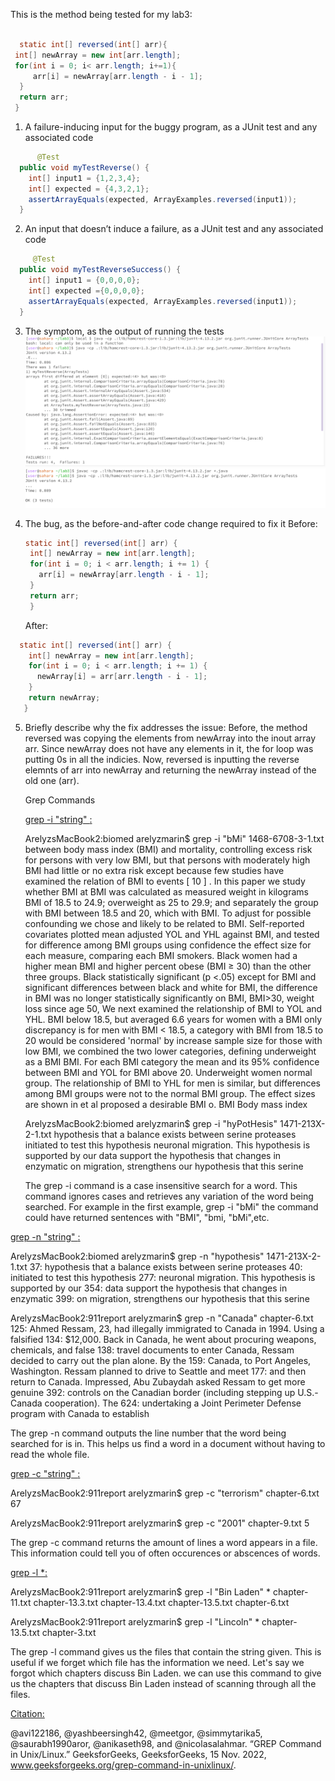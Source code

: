 This is the method being tested for my lab3:
```java

  static int[] reversed(int[] arr){
 int[] newArray = new int[arr.length];
 for(int i = 0; i< arr.length; i+=1){
     arr[i] = newArray[arr.length - i - 1];
  }
  return arr;
 }
```

 

1. A failure-inducing input for the buggy program, as a JUnit test and any associated code
```java
      @Test
  public void myTestReverse() {
    int[] input1 = {1,2,3,4};
    int[] expected = {4,3,2,1};
    assertArrayEquals(expected, ArrayExamples.reversed(input1));
  }
```
   
2. An input that doesn’t induce a failure, as a JUnit test and any associated code
```java
     @Test
  public void myTestReverseSuccess() {
    int[] input1 = {0,0,0,0};
    int[] expected ={0,0,0,0};
    assertArrayEquals(expected, ArrayExamples.reversed(input1));
  }
```

   
3. The symptom, as the output of running the tests
   ![Image](testFailed.png)
   ![Image](testSuccess.png)
   
4. The bug, as the before-and-after code change required to fix it
   Before:
   ```java
   static int[] reversed(int[] arr) {
    int[] newArray = new int[arr.length];
    for(int i = 0; i < arr.length; i += 1) {
      arr[i] = newArray[arr.length - i - 1];
    }
    return arr;
    }
   ```
   After:
   
```java
  static int[] reversed(int[] arr) {
    int[] newArray = new int[arr.length];
    for(int i = 0; i < arr.length; i += 1) {
      newArray[i] = arr[arr.length - i - 1];
    }
    return newArray;
   }
  ```

5. Briefly describe why the fix addresses the issue: Before, the method reversed was copying the elements from newArray into the inout array arr. Since newArray does not have any elements in it, the for loop was putting 0s in all the indicies.
   Now, reversed is inputting the reverse elemnts of arr into newArray and returning the newArray instead of the old one (arr).

   Grep Commands

   <ins>grep -i "string" <file-name>:</ins>


      ArelyzsMacBook2:biomed arelyzmarin$ grep -i "bMi" 1468-6708-3-1.txt
        between body mass index (BMI) and mortality, controlling
        excess risk for persons with very low BMI, but that persons
        with moderately high BMI had little or no extra risk except
        because few studies have examined the relation of BMI to
        events [ 10 ] . In this paper we study whether BMI at
          BMI was calculated as measured weight in kilograms
          BMI of 18.5 to 24.9; overweight as 25 to 29.9; and
          separately the group with BMI between 18.5 and 20, which
          with BMI. To adjust for possible confounding we chose
          and likely to be related to BMI. Self-reported covariates
          plotted mean adjusted YOL and YHL against BMI, and tested
          for difference among BMI groups using confidence
          the effect size for each measure, comparing each BMI
        smokers. Black women had a higher mean BMI and higher
        percent obese (BMI ≥ 30) than the other three groups. Black
        statistically significant (p <.05) except for BMI and
        significant differences between black and white for BMI,
        the difference in BMI was no longer statistically
        significantly on BMI, BMI>30, weight loss since age 50,
        We next examined the relationship of BMI to YOL and YHL.
        BMI below 18.5, but averaged 6.6 years for women with a BMI
        only discrepancy is for men with BMI < 18.5, a category
        with BMI from 18.5 to 20 would be considered 'normal' by
        increase sample size for those with low BMI, we combined
        the two lower categories, defining underweight as a BMI
        BMI. For each BMI category the mean and its 95% confidence
        between BMI and YOL for BMI above 20. Underweight women
        normal group. The relationship of BMI to YHL for men is
        similar, but differences among BMI groups were not
        to the normal BMI group. The effect sizes are shown in
          et al proposed a desirable BMI o. BMI Body mass index


      
      ArelyzsMacBook2:biomed arelyzmarin$ grep -i "hyPotHesis" 1471-213X-2-1.txt
        hypothesis that a balance exists between serine proteases
        initiated to test this hypothesis 
        neuronal migration. This hypothesis is supported by our
        data support the hypothesis that changes in enzymatic
        on migration, strengthens our hypothesis that this serine

      The grep -i command is a case insensitive search for a word. This command ignores cases and retrieves any variation of the word being searched.
      For example in the first example, grep -i "bMi" the command could have returned sentences with "BMI", "bmi, "bMi",etc.

  <ins>grep -n "string" <file-name>:</ins>

  
  ArelyzsMacBook2:biomed arelyzmarin$ grep -n  "hypothesis" 1471-213X-2-1.txt
37:        hypothesis that a balance exists between serine proteases
40:        initiated to test this hypothesis 
277:        neuronal migration. This hypothesis is supported by our
354:        data support the hypothesis that changes in enzymatic
399:        on migration, strengthens our hypothesis that this serine




ArelyzsMacBook2:911report arelyzmarin$ grep -n  "Canada" chapter-6.txt
125:            Ahmed Ressam, 23, had illegally immigrated to Canada in 1994. Using a falsified
134:                $12,000. Back in Canada, he went about procuring weapons, chemicals, and false
138:                travel documents to enter Canada, Ressam decided to carry out the plan alone. By the
159:                Canada, to Port Angeles, Washington. Ressam planned to drive to Seattle and meet
177:                and then return to Canada. Impressed, Abu Zubaydah asked Ressam to get more genuine
392:                controls on the Canadian border (including stepping up U.S.-Canada cooperation). The
624:                undertaking a Joint Perimeter Defense program with Canada to establish

The grep -n command outputs the line number that the word being searched for is in. 
This helps us find a word in a document without having to read the whole file.

<ins>grep -c "string" <file-name>:</ins>


   ArelyzsMacBook2:911report arelyzmarin$ grep -c "terrorism" chapter-6.txt
  67

  

   ArelyzsMacBook2:911report arelyzmarin$ grep -c "2001" chapter-9.txt
  5


  
The grep -c command returns the amount of lines a word appears in a file. This information could tell you of often occurences or abscences
of words.

<ins>grep -l <string> *:</ins>



   ArelyzsMacBook2:911report arelyzmarin$ grep -l "Bin Laden" *
chapter-11.txt
chapter-13.3.txt
chapter-13.4.txt
chapter-13.5.txt
chapter-6.txt



ArelyzsMacBook2:911report arelyzmarin$ grep -l "Lincoln" *
chapter-13.5.txt
chapter-3.txt



The grep -l command gives us the files that contain the string given. This is useful if we forget which file has the information we need.
Let's say we forgot which chapters discuss Bin Laden. we can use this command to give us the chapters that discuss Bin Laden instead of scanning
through all the files.


<ins>Citation:</ins>

@avi122186, @yashbeersingh42, @meetgor, @simmytarika5, @saurabh1990aror, @anikaseth98, and @nicolasalahmar. “GREP Command in Unix/Linux.” GeeksforGeeks, GeeksforGeeks, 15 Nov. 2022, www.geeksforgeeks.org/grep-command-in-unixlinux/. 
  

   


   
